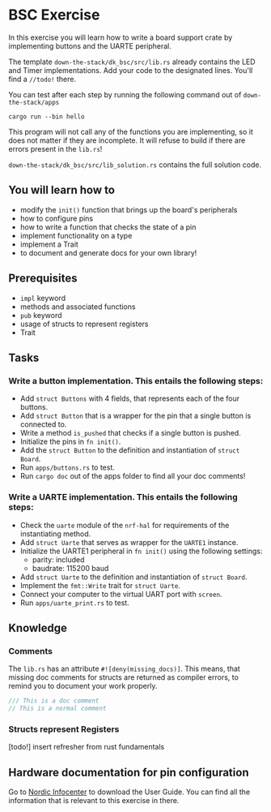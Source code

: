 # BSC Exercise

In this exercise you will learn how to write a board support crate by implementing buttons and the UARTE peripheral. 

The template `down-the-stack/dk_bsc/src/lib.rs` already contains the LED and Timer implementations. Add your code to the designated lines. You'll find a `//todo!` there. 

You can test after each step by running the following command out of `down-the-stack/apps`
```
cargo run --bin hello
```
This program will not call any of the functions you are implementing, so it does not matter if they are incomplete. It will refuse to build if there are errors present in the `lib.rs`!

`down-the-stack/dk_bsc/src/lib_solution.rs` contains the full solution code. 




## You will learn how to
* modify the `init()` function that brings up the board's peripherals
* how to configure pins 
* how to write a function that checks the state of a pin
* implement functionality on a type
* implement a Trait
* to document and generate docs for your own library!

## Prerequisites
* `impl` keyword
* methods and associated functions
* `pub` keyword
* usage of structs to represent registers
* Trait

## Tasks
### Write a button implementation. This entails the following steps:
* Add `struct Buttons` with 4 fields, that represents each of the four buttons.
* Add `struct Button` that is a wrapper for the pin that a single button is connected to.
* Write a method `is_pushed` that checks if a single button is pushed. 
* Initialize the pins in `fn init()`.
* Add the `struct Button` to the definition and instantiation of `struct Board`.
* Run `apps/buttons.rs` to test. 
* Run `cargo doc` out of the apps folder to find all your doc comments!
### Write a UARTE implementation. This entails the following steps:
* Check the `uarte` module of the `nrf-hal` for requirements of the instantiating method.
* Add `struct Uarte` that serves as wrapper for the `UARTE1` instance.
* Initialize the UARTE1 peripheral in `fn init()` using the following settings:
  * parity: included
  * baudrate: 115200 baud
* Add `struct Uarte` to the definition and instantiation of `struct Board`.
* Implement the `fmt::Write` trait for `struct Uarte`.
* Connect your computer to the virtual UART port with `screen`.
* Run `apps/uarte_print.rs` to test.
## Knowledge

### Comments
The `lib.rs` has an attribute `#![deny(missing_docs)]`. This means, that missing doc comments for structs are returned as compiler errors, to remind you to document your work properly. 

```rust
/// This is a doc comment
// This is a normal comment
```
### Structs represent Registers

[todo!] insert refresher from rust fundamentals
## Hardware documentation for pin configuration

Go to [Nordic Infocenter](https://infocenter.nordicsemi.com/topic/ug_nrf52840_dk/UG/dk/intro.html) to download the User Guide. You can find all the information that is relevant to this exercise in there.



